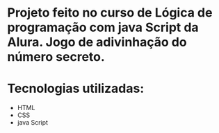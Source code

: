 
<h1>Projeto feito no curso de Lógica de programação com java Script da Alura. Jogo de adivinhação do número secreto.</h1>

<h1>Tecnologias utilizadas:</h1>
<ul>
<li>HTML</li>
<li>CSS</li>
<li>java Script</li>
</ul>

